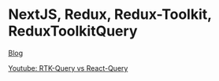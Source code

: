 # NextJS, Redux, Redux-Toolkit, ReduxToolkitQuery

[Blog](https://thewavelet.tistory.com/75)

[Youtube: RTK-Query vs React-Query](https://www.youtube.com/watch?v=LDS1ll93P-s)
